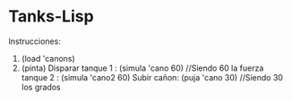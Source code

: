 # Tanks-Lisp

Instrucciones:

1. (load 'canons)
2. (pinta)
Disparar tanque 1 : (simula 'cano 60) //Siendo 60 la fuerza
         tanque 2 : (simula 'cano2 60)
Subir cañon: (puja 'cano 30) //Siendo 30 los grados
